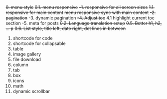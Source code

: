 ~~0. menu style~~
~~0.1. menu responsive~~
~~-1. responsive for all screen sizes~~
~~1.1. responsive for main content~~
~~menu responsive sync with main content~~
~~-2. pagination~~
-3. dynamic pagination
~~-4. Adjust toc~~
4.1 highlight current toc section
-5. meta for posts
~~0.2. Language translation setup~~
~~0.5. Better h1, h2, ... p~~
~~0.6. List style, title left, date right, dot lines in between~~
1. shortcode for code
2. shortcode for collapsable
3. table
4. image gallery
5. file download
6. column
7. tab
8. box
9. icons
10. math
11. dynamic scrollbar